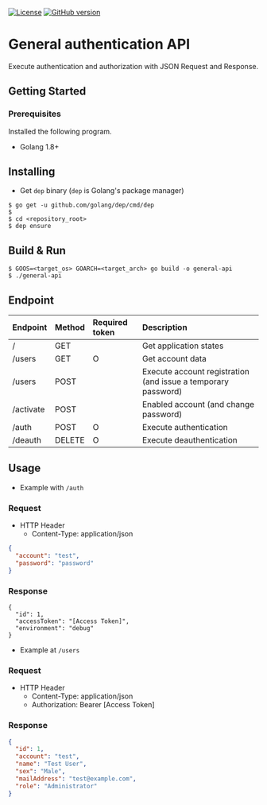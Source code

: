 [![License](https://img.shields.io/badge/License-BSD%203--Clause-blue.svg)](https://github.com/gotoeveryone/myrecipe/blob/master/LICENSE)
[![GitHub version](https://badge.fury.io/gh/gotoeveryone%2Fgeneral-api.svg)](https://badge.fury.io/gh/gotoeveryone%2Fgeneral-api)

# General authentication API

Execute authentication and authorization with JSON Request and Response.

## Getting Started

### Prerequisites

Installed the following program.

- Golang 1.8+

## Installing

- Get `dep` binary (`dep` is Golang's package manager)

```
$ go get -u github.com/golang/dep/cmd/dep
$
$ cd <repository_root>
$ dep ensure
```

## Build & Run

```
$ GOOS=<target_os> GOARCH=<target_arch> go build -o general-api
$ ./general-api
```

## Endpoint

|Endpoint|Method|Required token|Description|
|:--|:--|:--|:--|
|/|GET||Get application states|
|/users|GET|O|Get account data|
|/users|POST||Execute account registration (and issue a temporary password)|
|/activate|POST||Enabled account (and change password)|
|/auth|POST|O|Execute authentication|
|/deauth|DELETE|O|Execute deauthentication|

## Usage

- Example with `/auth`

### Request

- HTTP Header
  - Content-Type: application/json

```json
{
  "account": "test",
  "password": "password"
}
```

### Response

```
{
  "id": 1,
  "accessToken": "[Access Token]",
  "environment": "debug"
}
```

- Example at `/users`

### Request

- HTTP Header
  - Content-Type: application/json
  - Authorization: Bearer [Access Token]

### Response

```json
{
  "id": 1,
  "account": "test",
  "name": "Test User",
  "sex": "Male",
  "mailAddress": "test@example.com",
  "role": "Administrator"
}
```
